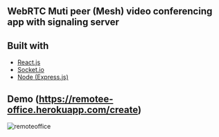
## WebRTC Muti peer (Mesh) video conferencing app with signaling server

## Built with
* [React.js](https://reactjs.org/)
* [Socket.io](https://socket.io/)
* [Node (Express.js)](https://expressjs.com/)

## Demo (https://remotee-office.herokuapp.com/create)

![remoteoffice](https://i.ibb.co/rpQJ2wW/screely-1606164795427.png)

